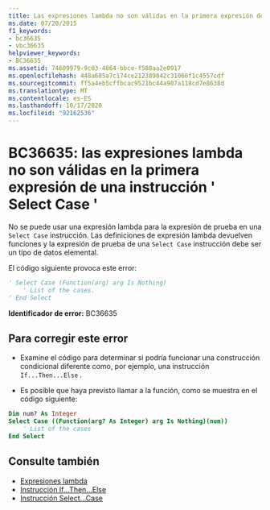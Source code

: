 ```yaml
---
title: Las expresiones lambda no son válidas en la primera expresión de una instrucción 'Select Case'
ms.date: 07/20/2015
f1_keywords:
- bc36635
- vbc36635
helpviewer_keywords:
- BC36635
ms.assetid: 74609979-9c03-4864-bbce-f588aa2e0917
ms.openlocfilehash: 448a685a7c174ce212389842c31066f1c4557cdf
ms.sourcegitcommit: ff5a4eb5cffbcac9521bc44a907a118cd7e8638d
ms.translationtype: MT
ms.contentlocale: es-ES
ms.lasthandoff: 10/17/2020
ms.locfileid: "92162536"
---
```

# <a name="bc36635-lambda-expressions-are-not-valid-in-the-first-expression-of-a-select-case-statement"></a>BC36635: las expresiones lambda no son válidas en la primera expresión de una instrucción ' Select Case '

No se puede usar una expresión lambda para la expresión de prueba en una `Select Case` instrucción. Las definiciones de expresión lambda devuelven funciones y la expresión de prueba de una `Select Case` instrucción debe ser un tipo de datos elemental.

 El código siguiente provoca este error:

```vb
' Select Case (Function(arg) arg Is Nothing)
    ' List of the cases.
' End Select
```

 **Identificador de error:** BC36635

## <a name="to-correct-this-error"></a>Para corregir este error

- Examine el código para determinar si podría funcionar una construcción condicional diferente como, por ejemplo, una instrucción `If...Then...Else` .

- Es posible que haya previsto llamar a la función, como se muestra en el código siguiente:

```vb
Dim num? As Integer
Select Case ((Function(arg? As Integer) arg Is Nothing)(num))
    ' List of the cases
End Select
```

## <a name="see-also"></a>Consulte también

- [Expresiones lambda](../../programming-guide/language-features/procedures/lambda-expressions.md)
- [Instrucción If...Then...Else](../statements/if-then-else-statement.md)
- [Instrucción Select...Case](../statements/select-case-statement.md)
